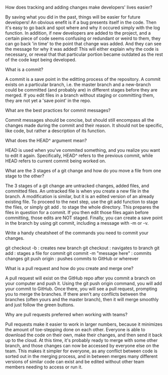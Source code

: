 How does tracking and adding changes make developers' lives easier?

By saving what you did in the past, things will be easier for future developers! An obvious enefit is if a bug presents itself in the code. Then it's easy to go back and spot where and why it occured simply with the log function. In addition, if new developers are added to the project, and a certain piece of code seems confusing or redundant or weird to them, they can go back 'in time' to the point that change was added. And they can see the message for why it was added! This will either explain why the code is necessary, or reveal that that particular portion became outdated as the rest of the code kept being developed.


What is a commit?

A commit is a save point in the editting process of the repository. A commit exists on a particular branch, i.e. the master branch and a new-branch could be committed (and probably are) in different stages before they are merged. If you edit files in a branch without staging or committing them, they are not yet a 'save point' in the repo.


What are the best practices for commit messages?

Commit messages should be concise, but should still encompass all the changes made during the commit and their reason. It should not be specific, like code, but rather a description of its function.


What does the HEAD^ argument mean?

HEAD is used when you've commited something, and you realize you want to edit it again. Specifically, HEAD^ refers to the previous commit, while HEAD refers to current commit being worked on.


What are the 3 stages of a git change and how do you move a file from one stage to the other?

The 3 stages of a git change are untracked changes, added files, and committed files. An untracked file is when you create a new file in the branch. A modification is similar, but it is an edited version of an already existing file. To proceed to the next step, use the git add <filename> function to stage the files, or simply git add . to stage the whole directory. This prepares the files in question for a commit. If you then edit those files again before committing, those edits are NOT staged. Finally, you can create a save point in the branch by using git commit, including a message with -m or -v.


Write a handy cheatsheet of the commands you need to commit your changes.

git checkout -b <branchname> : creates new branch
git checkout <branchname> : navigates to branch
git add <filename> : stages a file for commit
git commit -m "message here" : commits changes
git push <branchname> origin : pushes commits to GitHub or wherever


What is a pull request and how do you create and merge one?

A pull request will exist on the GitHub repo after you commit a branch on your computer and push it. Using the git push <branchname> origin command, you will add your commit to GitHub. Once there, you will see a pull request, prompting you to merge the branches. If there aren't any conflicts between the branches (often yours and the master branch), then it will merge smoothly and just follow the green buttons.


Why are pull requests preferred when working with teams?

Pull requests make it easier to work in larger numbers, because it minimizes the amount of toe-stepping done on each other. Everyone is able to download the code on their own, make their changes, and then send it back up to the cloud. At this time, it's probably ready to merge with some other branch, and those changes can now be accessed by everyone else on the team. This makes it simpler for everyone, as any conflict between code is sorted out in the merging process, and in between merges many different versions of similar code can exist and be edited without other team members needing to access or run it.